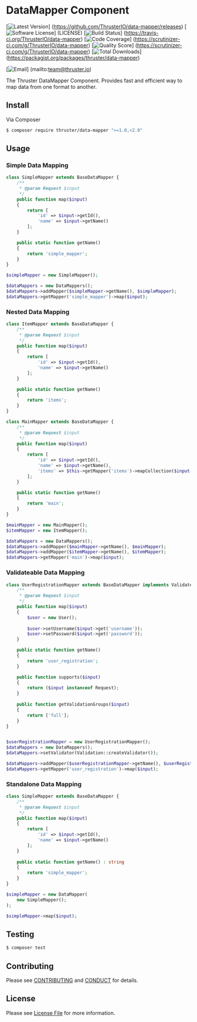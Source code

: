 # DataMapper Component

[![Latest Version](https://img.shields.io/github/release/ThrusterIO/data-mapper.svg?style=flat-square)]
(https://github.com/ThrusterIO/data-mapper/releases)
[![Software License](https://img.shields.io/badge/license-MIT-brightgreen.svg?style=flat-square)]
(LICENSE)
[![Build Status](https://img.shields.io/travis/ThrusterIO/data-mapper/php5.svg?style=flat-square)]
(https://travis-ci.org/ThrusterIO/data-mapper)
[![Code Coverage](https://img.shields.io/scrutinizer/coverage/g/ThrusterIO/data-mapper/php5.svg?style=flat-square)]
(https://scrutinizer-ci.com/g/ThrusterIO/data-mapper)
[![Quality Score](https://img.shields.io/scrutinizer/g/ThrusterIO/data-mapper/php5.svg?style=flat-square)]
(https://scrutinizer-ci.com/g/ThrusterIO/data-mapper)
[![Total Downloads](https://img.shields.io/packagist/dt/thruster/data-mapper.svg?style=flat-square)]
(https://packagist.org/packages/thruster/data-mapper)

[![Email](https://img.shields.io/badge/email-team@thruster.io-blue.svg?style=flat-square)]
(mailto:team@thruster.io)

The Thruster DataMapper Component. Provides fast and efficient way to map data from one format to another.


## Install

Via Composer

``` bash
$ composer require thruster/data-mapper ">=1.0,<2.0"
```


## Usage

### Simple Data Mapping

```php
class SimpleMapper extends BaseDataMapper {
    /**
     * @param Request $input
     */
    public function map($input)
    {
        return [
            'id' => $input->getId(),
            'name' => $input->getName()
        ];
    }

    public static function getName()
    {
        return 'simple_mapper';
    }
}

$simpleMapper = new SimpleMapper();

$dataMappers = new DataMappers();
$dataMappers->addMapper($simpleMapper->getName(), $simpleMapper);
$dataMappers->getMapper('simple_mapper')->map($input);
```

### Nested Data Mapping

```php
class ItemMapper extends BaseDataMapper {
    /**
     * @param Request $input
     */
    public function map($input)
    {
        return [
            'id' => $input->getId(),
            'name' => $input->getName()
        ];
    }

    public static function getName()
    {
        return 'items';
    }
}

class MainMapper extends BaseDataMapper {
    /**
     * @param Request $input
     */
    public function map($input)
    {
        return [
            'id' => $input->getId(),
            'name' => $input->getName(),
            'items' => $this->getMapper('items')->mapCollection($input->getItems())
        ];
    }

    public static function getName()
    {
        return 'main';
    }
}

$mainMapper = new MainMapper();
$itemMapper = new ItemMapper();

$dataMappers = new DataMappers();
$dataMappers->addMapper($mainMapper->getName(), $mainMapper);
$dataMappers->addMapper($itemMapper->getName(), $itemMapper);
$dataMappers->getMapper('main')->map($input);
```

### Validateable Data Mapping

```php
class UserRegistrationMapper extends BaseDataMapper implements ValidateableDataMapperInterface {
    /**
     * @param Request $input
     */
    public function map($input)
    {
        $user = new User();
        
        $user->setUsername($input->get('username'));
        $user->setPassword($input->get('password'));
    }

    public static function getName()
    {
        return 'user_registration';
    }

    public function supports($input)
    {
        return ($input instanceof Request);
    }
    
    public function getValidationGroups($input)
    {
        return ['full'];
    }
}


$userRegistrationMapper = new UserRegistrationMapper();
$dataMappers = new DataMappers();
$dataMappers->setValidator(Validation::createValidator());

$dataMappers->addMapper($userRegistrationMapper->getName(), $userRegistrationMapper);
$dataMappers->getMapper('user_registration')->map($input);
```

### Standalone Data Mapping
```php
class SimpleMapper extends BaseDataMapper {
    /**
     * @param Request $input
     */
    public function map($input)
    {
        return [
            'id' => $input->getId(),
            'name' => $input->getName()
        ];
    }
    
    public static function getName() : string
    {
        return 'simple_mapper';
    }
}

$simpleMapper = new DataMapper(
    new SimpleMapper();
);

$simpleMapper->map($input);
```

## Testing

``` bash
$ composer test
```


## Contributing

Please see [CONTRIBUTING](CONTRIBUTING.md) and [CONDUCT](CONDUCT.md) for details.


## License

Please see [License File](LICENSE) for more information.
